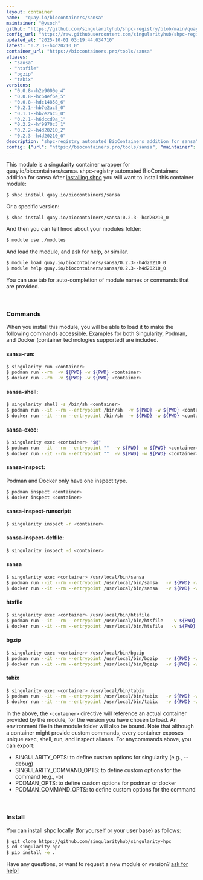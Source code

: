 ```yaml
---
layout: container
name:  "quay.io/biocontainers/sansa"
maintainer: "@vsoch"
github: "https://github.com/singularityhub/shpc-registry/blob/main/quay.io/biocontainers/sansa/container.yaml"
config_url: "https://raw.githubusercontent.com/singularityhub/shpc-registry/main/quay.io/biocontainers/sansa/container.yaml"
updated_at: "2025-10-01 03:19:44.034710"
latest: "0.2.3--h4d20210_0"
container_url: "https://biocontainers.pro/tools/sansa"
aliases:
 - "sansa"
 - "htsfile"
 - "bgzip"
 - "tabix"
versions:
 - "0.0.8--h2e9000e_4"
 - "0.0.8--hc64ef6e_5"
 - "0.0.8--hdc14858_6"
 - "0.2.1--hb7e2ac5_0"
 - "0.1.1--hb7e2ac5_0"
 - "0.2.1--h6dccd9a_1"
 - "0.2.2--hf9970c3_1"
 - "0.2.2--h4d20210_2"
 - "0.2.3--h4d20210_0"
description: "shpc-registry automated BioContainers addition for sansa"
config: {"url": "https://biocontainers.pro/tools/sansa", "maintainer": "@vsoch", "description": "shpc-registry automated BioContainers addition for sansa", "latest": {"0.2.3--h4d20210_0": "sha256:4be24332fcb2bb2a4f7f6cabe669c73bebdcb78825051795071688261c77a2ab"}, "tags": {"0.0.8--h2e9000e_4": "sha256:97631d721171c37c444d137a28c4f0f518c1a6cf91da62de40101093ce4c260a", "0.0.8--hc64ef6e_5": "sha256:c9b27364965d92d66ab6ae8ca72f2b6455202c9990f30fabcae59116cca34e95", "0.0.8--hdc14858_6": "sha256:202785b6f062d3783595457db046c8920e13d90383863f6bbe5cd5b0d89b401c", "0.2.1--hb7e2ac5_0": "sha256:156906d965d3df5951dabb422faa034c00d9829705d377cab5ed8a25f43bd05c", "0.1.1--hb7e2ac5_0": "sha256:18f09e8b19842fdc5fa89ceda8f322ff3a4c2eaa64ac9ac91b030cc16ac07dd7", "0.2.1--h6dccd9a_1": "sha256:d628812e75b2c46e403f2276d9dcc5e105405968335945da5f242facd5cadd9d", "0.2.2--hf9970c3_1": "sha256:45cd64e206923483463839b18f4ea845b23fbd15f04638a7db40ab5e2a207483", "0.2.2--h4d20210_2": "sha256:2e4530ef664be01c4ccbca77eedb999032a6e1e8f4ac48de0838c8f24dc16315", "0.2.3--h4d20210_0": "sha256:4be24332fcb2bb2a4f7f6cabe669c73bebdcb78825051795071688261c77a2ab"}, "docker": "quay.io/biocontainers/sansa", "aliases": {"sansa": "/usr/local/bin/sansa", "htsfile": "/usr/local/bin/htsfile", "bgzip": "/usr/local/bin/bgzip", "tabix": "/usr/local/bin/tabix"}}
---
```


This module is a singularity container wrapper for quay.io/biocontainers/sansa.
shpc-registry automated BioContainers addition for sansa
After [installing shpc](#install) you will want to install this container module:


```bash
$ shpc install quay.io/biocontainers/sansa
```

Or a specific version:

```bash
$ shpc install quay.io/biocontainers/sansa:0.2.3--h4d20210_0
```

And then you can tell lmod about your modules folder:

```bash
$ module use ./modules
```

And load the module, and ask for help, or similar.

```bash
$ module load quay.io/biocontainers/sansa/0.2.3--h4d20210_0
$ module help quay.io/biocontainers/sansa/0.2.3--h4d20210_0
```

You can use tab for auto-completion of module names or commands that are provided.

<br>

### Commands

When you install this module, you will be able to load it to make the following commands accessible.
Examples for both Singularity, Podman, and Docker (container technologies supported) are included.

#### sansa-run:

```bash
$ singularity run <container>
$ podman run --rm  -v ${PWD} -w ${PWD} <container>
$ docker run --rm  -v ${PWD} -w ${PWD} <container>
```

#### sansa-shell:

```bash
$ singularity shell -s /bin/sh <container>
$ podman run --it --rm --entrypoint /bin/sh  -v ${PWD} -w ${PWD} <container>
$ docker run --it --rm --entrypoint /bin/sh  -v ${PWD} -w ${PWD} <container>
```

#### sansa-exec:

```bash
$ singularity exec <container> "$@"
$ podman run --it --rm --entrypoint ""  -v ${PWD} -w ${PWD} <container> "$@"
$ docker run --it --rm --entrypoint ""  -v ${PWD} -w ${PWD} <container> "$@"
```

#### sansa-inspect:

Podman and Docker only have one inspect type.

```bash
$ podman inspect <container>
$ docker inspect <container>
```

#### sansa-inspect-runscript:

```bash
$ singularity inspect -r <container>
```

#### sansa-inspect-deffile:

```bash
$ singularity inspect -d <container>
```


#### sansa

```bash
$ singularity exec <container> /usr/local/bin/sansa
$ podman run --it --rm --entrypoint /usr/local/bin/sansa   -v ${PWD} -w ${PWD} <container> -c " $@"
$ docker run --it --rm --entrypoint /usr/local/bin/sansa   -v ${PWD} -w ${PWD} <container> -c " $@"
```


#### htsfile

```bash
$ singularity exec <container> /usr/local/bin/htsfile
$ podman run --it --rm --entrypoint /usr/local/bin/htsfile   -v ${PWD} -w ${PWD} <container> -c " $@"
$ docker run --it --rm --entrypoint /usr/local/bin/htsfile   -v ${PWD} -w ${PWD} <container> -c " $@"
```


#### bgzip

```bash
$ singularity exec <container> /usr/local/bin/bgzip
$ podman run --it --rm --entrypoint /usr/local/bin/bgzip   -v ${PWD} -w ${PWD} <container> -c " $@"
$ docker run --it --rm --entrypoint /usr/local/bin/bgzip   -v ${PWD} -w ${PWD} <container> -c " $@"
```


#### tabix

```bash
$ singularity exec <container> /usr/local/bin/tabix
$ podman run --it --rm --entrypoint /usr/local/bin/tabix   -v ${PWD} -w ${PWD} <container> -c " $@"
$ docker run --it --rm --entrypoint /usr/local/bin/tabix   -v ${PWD} -w ${PWD} <container> -c " $@"
```



In the above, the `<container>` directive will reference an actual container provided
by the module, for the version you have chosen to load. An environment file in the
module folder will also be bound. Note that although a container
might provide custom commands, every container exposes unique exec, shell, run, and
inspect aliases. For anycommands above, you can export:

 - SINGULARITY_OPTS: to define custom options for singularity (e.g., --debug)
 - SINGULARITY_COMMAND_OPTS: to define custom options for the command (e.g., -b)
 - PODMAN_OPTS: to define custom options for podman or docker
 - PODMAN_COMMAND_OPTS: to define custom options for the command

<br>

### Install

You can install shpc locally (for yourself or your user base) as follows:

```bash
$ git clone https://github.com/singularityhub/singularity-hpc
$ cd singularity-hpc
$ pip install -e .
```

Have any questions, or want to request a new module or version? [ask for help!](https://github.com/singularityhub/singularity-hpc/issues)